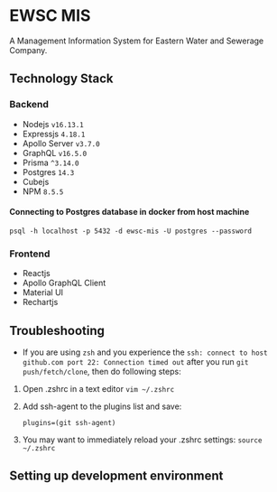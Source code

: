 # EWSC MIS

A Management Information System for Eastern Water and Sewerage Company.

## Technology Stack

### Backend

- Nodejs `v16.13.1`
- Expressjs `4.18.1`
- Apollo Server `v3.7.0`
- GraphQL `v16.5.0`
- Prisma `^3.14.0`
- Postgres `14.3`
- Cubejs
- NPM `8.5.5`

#### Connecting to Postgres database in docker from host machine

`psql -h localhost -p 5432 -d ewsc-mis -U postgres --password`

### Frontend

- Reactjs
- Apollo GraphQL Client
- Material UI
- Rechartjs

## Troubleshooting

- If you are using `zsh` and you experience the `ssh: connect to host github.com port 22: Connection timed out` after you run `git push/fetch/clone`, then do following steps:

1. Open .zshrc in a text editor
   `vim ~/.zshrc`
2. Add ssh-agent to the plugins list and save:

   `plugins=(git ssh-agent)`

3. You may want to immediately reload your .zshrc settings:
   `source ~/.zshrc`

## Setting up development environment
